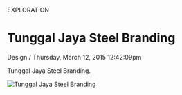 <p class="type">EXPLORATION</p>

# Tunggal Jaya Steel Branding

<p class="meta">Design  /  Thursday, March 12, 2015 12:42:09pm</p>

Tunggal Jaya Steel Branding.

![Tunggal Jaya Steel Branding](https://farooq-agent.web.app/assets/images/works/large/tunggal-jaya-steel-branding.jpg)
